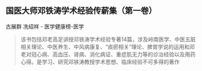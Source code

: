## 国医大师邓铁涛学术经验传薪集（第一卷）

古展群 冼绍祥  -  医学健康榜-医学

> 该书包括邓老高足讲授邓铁涛学术经验专著14篇，涉及岭南医学、中医五脏相关理论、中医养生、中风病康复、“痰瘀相关”理论、脾胃学说的运用和邓老对冠心病、高血压、肾病、消化病证、重症肌无力等的诊治经验以及用药心得。是学习、研究邓铁涛教授学术思想、临床经验不可多得的著作
